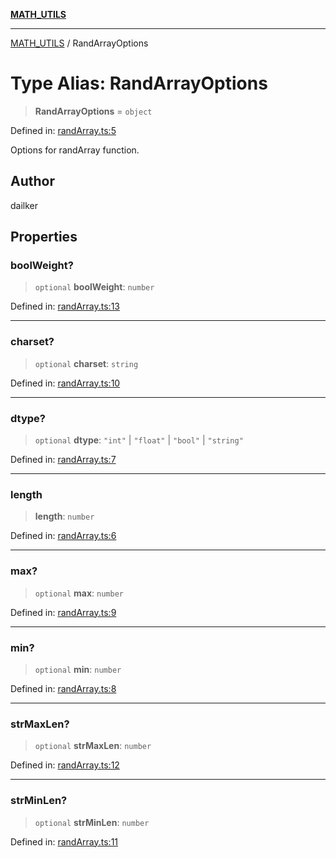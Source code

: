 [**MATH_UTILS**](../README.md)

***

[MATH_UTILS](../README.md) / RandArrayOptions

# Type Alias: RandArrayOptions

> **RandArrayOptions** = `object`

Defined in: [randArray.ts:5](https://github.com/dailker/everyutil/blob/ed6336a7c6553ed095d55eb280ece446462248a8/src/math/randArray.ts#L5)

Options for randArray function.

## Author

dailker

## Properties

### boolWeight?

> `optional` **boolWeight**: `number`

Defined in: [randArray.ts:13](https://github.com/dailker/everyutil/blob/ed6336a7c6553ed095d55eb280ece446462248a8/src/math/randArray.ts#L13)

***

### charset?

> `optional` **charset**: `string`

Defined in: [randArray.ts:10](https://github.com/dailker/everyutil/blob/ed6336a7c6553ed095d55eb280ece446462248a8/src/math/randArray.ts#L10)

***

### dtype?

> `optional` **dtype**: `"int"` \| `"float"` \| `"bool"` \| `"string"`

Defined in: [randArray.ts:7](https://github.com/dailker/everyutil/blob/ed6336a7c6553ed095d55eb280ece446462248a8/src/math/randArray.ts#L7)

***

### length

> **length**: `number`

Defined in: [randArray.ts:6](https://github.com/dailker/everyutil/blob/ed6336a7c6553ed095d55eb280ece446462248a8/src/math/randArray.ts#L6)

***

### max?

> `optional` **max**: `number`

Defined in: [randArray.ts:9](https://github.com/dailker/everyutil/blob/ed6336a7c6553ed095d55eb280ece446462248a8/src/math/randArray.ts#L9)

***

### min?

> `optional` **min**: `number`

Defined in: [randArray.ts:8](https://github.com/dailker/everyutil/blob/ed6336a7c6553ed095d55eb280ece446462248a8/src/math/randArray.ts#L8)

***

### strMaxLen?

> `optional` **strMaxLen**: `number`

Defined in: [randArray.ts:12](https://github.com/dailker/everyutil/blob/ed6336a7c6553ed095d55eb280ece446462248a8/src/math/randArray.ts#L12)

***

### strMinLen?

> `optional` **strMinLen**: `number`

Defined in: [randArray.ts:11](https://github.com/dailker/everyutil/blob/ed6336a7c6553ed095d55eb280ece446462248a8/src/math/randArray.ts#L11)
